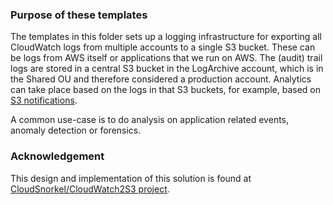 ### Purpose of these templates
The templates in this folder sets up a logging infrastructure for exporting all CloudWatch logs from
multiple accounts to a single S3 bucket. These can be logs from AWS itself or applications that we
run on AWS. The (audit) trail logs are stored in a central S3 bucket in the LogArchive account, which
is in the Shared OU and therefore considered a production account. Analytics can take place based on
the logs in that S3 buckets, for example, based on [S3 notifications](https://docs.aws.amazon.com/AmazonS3/latest/dev/NotificationHowTo.html).

A common use-case is to do analysis on application related events, anomaly detection or forensics.


### Acknowledgement

This design and implementation of this solution is found at [CloudSnorkel/CloudWatch2S3 project](https://github.com/CloudSnorkel/CloudWatch2S3).
